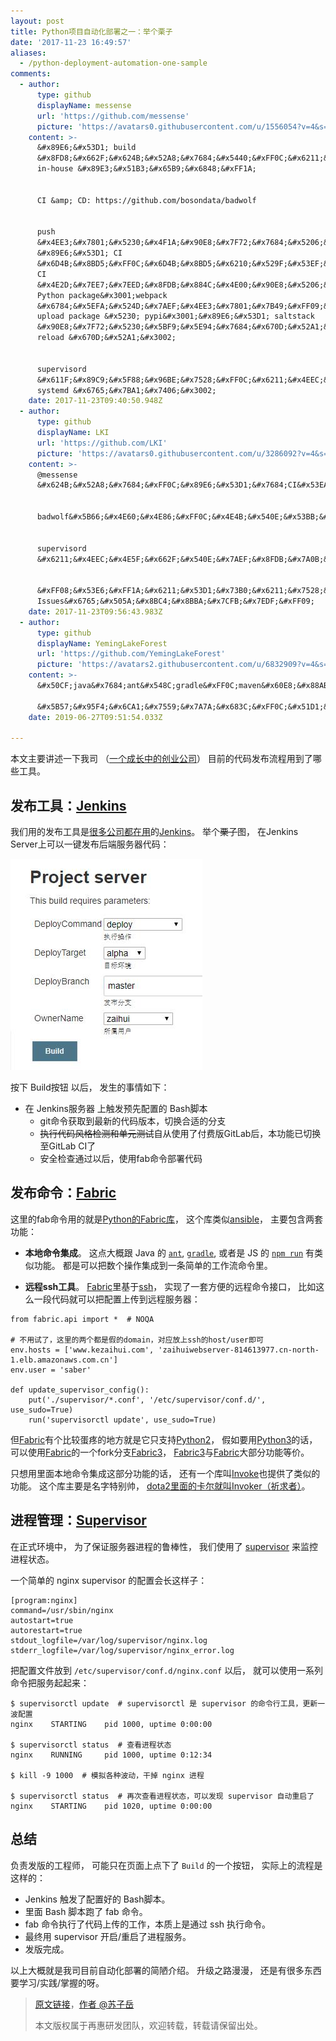 ```yaml
---
layout: post
title: Python项目自动化部署之一：举个栗子
date: '2017-11-23 16:49:57'
aliases:
  - /python-deployment-automation-one-sample
comments:
  - author:
      type: github
      displayName: messense
      url: 'https://github.com/messense'
      picture: 'https://avatars0.githubusercontent.com/u/1556054?v=4&s=73'
    content: >-
      &#x89E6;&#x53D1; build
      &#x8FD8;&#x662F;&#x624B;&#x52A8;&#x7684;&#x5440;&#xFF0C;&#x6211;&#x53F8;&#x7684;
      in-house &#x89E3;&#x51B3;&#x65B9;&#x6848;&#xFF1A;


      CI &amp; CD: https://github.com/bosondata/badwolf


      push
      &#x4EE3;&#x7801;&#x5230;&#x4F1A;&#x90E8;&#x7F72;&#x7684;&#x5206;&#x652F;/tag
      &#x89E6;&#x53D1; CI
      &#x6D4B;&#x8BD5;&#xFF0C;&#x6D4B;&#x8BD5;&#x6210;&#x529F;&#x53EF;&#x80FD;&#x4F1A;&#x5728;
      CI
      &#x4E2D;&#x7EE7;&#x7EED;&#x8FDB;&#x884C;&#x4E00;&#x90E8;&#x5206;&#x6784;&#x5EFA;&#xFF08;&#x6BD4;&#x5982;&#x6253;&#x5305;
      Python package&#x3001;webpack
      &#x6784;&#x5EFA;&#x524D;&#x7AEF;&#x4EE3;&#x7801;&#x7B49;&#xFF09;&#xFF0C;&#x5B8C;&#x6210;&#x540E;&#x81EA;&#x52A8;&#x89E6;&#x53D1;&#x90E8;&#x7F72;&#xFF0C;&#x6BD4;&#x5982;
      upload package &#x5230; pypi&#x3001;&#x89E6;&#x53D1; saltstack
      &#x90E8;&#x7F72;&#x5230;&#x5BF9;&#x5E94;&#x7684;&#x670D;&#x52A1;&#x5668;&#x4E0A;&#x5E76;
      reload &#x670D;&#x52A1;&#x3002;


      supervisord
      &#x611F;&#x89C9;&#x5F88;&#x96BE;&#x7528;&#xFF0C;&#x6211;&#x4EEC;&#x4E3B;&#x8981;&#x7684;&#x670D;&#x52A1;&#x90FD;&#x662F;&#x7528;
      systemd &#x6765;&#x7BA1;&#x7406;&#x3002;
    date: 2017-11-23T09:40:50.948Z
  - author:
      type: github
      displayName: LKI
      url: 'https://github.com/LKI'
      picture: 'https://avatars0.githubusercontent.com/u/3286092?v=4&s=73'
    content: >-
      @messense
      &#x624B;&#x52A8;&#x7684;&#xFF0C;&#x89E6;&#x53D1;&#x7684;CI&#x53EA;&#x4F1A;&#x8DD1;&#x4EE3;&#x7801;&#x98CE;&#x683C;/UT&#x4E00;&#x7CFB;&#x5217;


      badwolf&#x5B66;&#x4E60;&#x4E86;&#xFF0C;&#x4E4B;&#x540E;&#x53BB;&#x7814;&#x7A76;&#x4E00;&#x4E0B;&#x3002;


      supervisord
      &#x6211;&#x4EEC;&#x4E5F;&#x662F;&#x540E;&#x7AEF;&#x8FDB;&#x7A0B;&#x7528;&#x7684;&#x591A;&#xFF0C;&#x524D;&#x7AEF;&#x670D;&#x52A1;&#x5668;&#x7528;&#x7684;&#x662F;pm2~&#x5E94;&#x8BE5;&#x90FD;&#x5927;&#x540C;&#x5C0F;&#x5F02;~


      &#xFF08;&#x53E6;&#xFF1A;&#x6211;&#x53D1;&#x73B0;&#x6211;&#x7528;&#x7684;&#x8BC4;&#x8BBA;&#x7CFB;&#x7EDF;&#x5BF9;&#x8BA8;&#x8BBA;&#x7684;&#x652F;&#x6301;&#x5F88;&#x5DEE;&#xFF0C;&#x8003;&#x8651;&#x4EE5;&#x540E;&#x6362;&#x7528;GitHub
      Issues&#x6765;&#x505A;&#x8BC4;&#x8BBA;&#x7CFB;&#x7EDF;&#xFF09;
    date: 2017-11-23T09:56:43.983Z
  - author:
      type: github
      displayName: YemingLakeForest
      url: 'https://github.com/YemingLakeForest'
      picture: 'https://avatars2.githubusercontent.com/u/6832909?v=4&s=73'
    content: >-
      &#x50CF;java&#x7684;ant&#x548C;gradle&#xFF0C;maven&#x60E8;&#x88AB;&#x5FFD;&#x7565;&#x54C8;&#x54C8;&#x54C8;&#x3002;

      &#x5B57;&#x95F4;&#x6CA1;&#x7559;&#x7A7A;&#x683C;&#xFF0C;&#x51D1;&#x5408;&#x770B;&#x5427;
    date: 2019-06-27T09:51:54.033Z

---
```


本文主要讲述一下我司
（[一个成长中的创业公司][zaihui-intro]）
目前的代码发布流程用到了哪些工具。


<!--MORE-->


## 发布工具：[Jenkins][jenkins]

我们用的发布工具是[很多公司都在用][jenkins-stackshare]的[Jenkins][jenkins]。
举个~~栗子~~图，
在Jenkins Server上可以一键发布后端服务器代码：

![jenkins-demo][jenkins-demo]

按下 Build按钮 以后，
发生的事情如下：

* 在 Jenkins服务器 上触发预先配置的 Bash脚本
  * git命令获取到最新的代码版本，切换合适的分支
  * ~~执行代码风格检测和单元测试~~自从使用了付费版GitLab后，本功能已切换至GitLab CI了
  * 安全检查通过以后，使用fab命令部署代码


## 发布命令：[Fabric][fabric]

这里的fab命令用的就是[Python的Fabric库][fabric]，
这个库类似[ansible][ansible]，
主要包含两套功能：

* **本地命令集成**。
这点大概跟 Java 的 [`ant`][ant], [`gradle`][gradle],
或者是 JS 的 [`npm run`][npm] 有类似功能。
都是可以把数个操作集成到一条简单的工作流命令里。

* **远程ssh工具**。
[Fabric][fabric]里基于[ssh][ssh]，
实现了一套方便的远程命令接口，
比如这么一段代码就可以把配置上传到远程服务器：

```
from fabric.api import *  # NOQA

# 不用试了，这里的两个都是假的domain，对应放上ssh的host/user即可
env.hosts = ['www.kezaihui.com', 'zaihuiwebserver-814613977.cn-north-1.elb.amazonaws.com.cn']
env.user = 'saber'

def update_supervisor_config():
    put('./supervisor/*.conf', '/etc/supervisor/conf.d/', use_sudo=True)
    run('supervisorctl update', use_sudo=True)
```

但[Fabric][fabric]有个比较蛋疼的地方就是它只支持[Python2][which-python]，
假如要用[Python3][which-python]的话，
可以使用[Fabric][fabric]的一个fork分支[Fabric3][fabric3]，
[Fabric3][fabric3]与[Fabric][fabric]大部分功能等价。

只想用里面本地命令集成这部分功能的话，
还有一个库叫[Invoke][invoke]也提供了类似的功能。
这个库主要是名字特别帅，
[dota2里面的卡尔就叫Invoker（祈求者）][invoker]。


## 进程管理：[Supervisor][supervisor]

在正式环境中，
为了保证服务器进程的鲁棒性，
我们使用了 [supervisor][supervisor] 来监控进程状态。

一个简单的 nginx supervisor 的配置会长这样子：

```
[program:nginx]
command=/usr/sbin/nginx
autostart=true
autorestart=true
stdout_logfile=/var/log/supervisor/nginx.log
stderr_logfile=/var/log/supervisor/nginx_error.log
```

把配置文件放到 `/etc/supervisor/conf.d/nginx.conf` 以后，
就可以使用一系列命令把服务起起来：

```
$ supervisorctl update  # supervisorctl 是 supervisor 的命令行工具，更新一波配置
nginx    STARTING    pid 1000, uptime 0:00:00

$ supervisorctl status  # 查看进程状态
nginx    RUNNING     pid 1000, uptime 0:12:34

$ kill -9 1000  # 模拟各种波动，干掉 nginx 进程

$ supervisorctl status  # 再次查看进程状态，可以发现 supervisor 自动重启了
nginx    STARTING    pid 1020, uptime 0:00:00
```

## 总结

负责发版的工程师，
可能只在页面上点下了 `Build` 的一个按钮，
实际上的流程是这样的：

* Jenkins 触发了配置好的 Bash脚本。
* 里面 Bash 脚本跑了 fab 命令。
* fab 命令执行了代码上传的工作，本质上是通过 ssh 执行命令。
* 最终用 supervisor 开启/重启了进程服务。
* 发版完成。

以上大概就是我司目前自动化部署的简陋介绍。
升级之路漫漫，
还是有很多东西要学习/实践/掌握的呀。

> [原文链接][self]，[作者 @苏子岳][about-me]
>
> 本文版权属于再惠研发团队，欢迎转载，转载请保留出处。

[zaihui-intro]: https://www.zhihu.com/question/19596230/answer/152193862
[jenkins-stackshare]: https://stackshare.io/jenkins
[jenkins]: https://jenkins.io/
[jenkins-demo]: /assets/pics/zaihui_jenkins.jpg
[fabric]: https://github.com/fabric/fabric
[ansible]: https://github.com/ansible/ansible
[ant]: http://ant.apache.org/
[gradle]: https://gradle.org/
[npm]: https://www.npmjs.com/
[ssh]: https://en.wikipedia.org/wiki/Secure_Shell
[which-python]: http://docs.python-guide.org/en/latest/starting/which-python/
[fabric3]: https://github.com/mathiasertl/fabric/
[invoke]: http://www.pyinvoke.org/
[invoker]: https://dota2.gamepedia.com/Invoker
[supervisor]: http://supervisord.org/
[self]: /python-deployment-automation-one-sample
[about-me]: /about/

